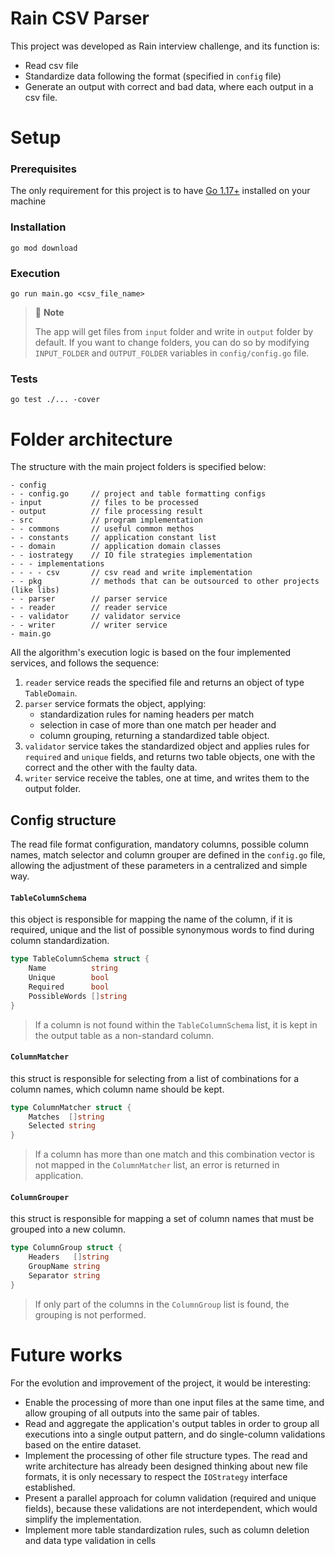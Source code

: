 # Rain CSV Parser

This project was developed as Rain interview challenge, and its function is:
 * Read csv file
 * Standardize data following the format (specified in `config` file)  
 * Generate an output with correct and bad data, where each output in a csv file.

# Setup

### Prerequisites

The only requirement for this project is to have [Go 1.17+](https://go.dev/dl/) installed on your machine

### Installation

```shell
go mod download
```

### Execution

```shell
go run main.go <csv_file_name>
```

> 🚩 **Note**
>
> The app will get files from `input` folder and write in `output` folder by default.
> If you want to change folders, you can do so by modifying `INPUT_FOLDER` and `OUTPUT_FOLDER` variables in `config/config.go` file.

### Tests
```shell
go test ./... -cover
```

# Folder architecture

The structure with the main project folders is specified below:
```
- config
- - config.go     // project and table formatting configs
- input           // files to be processed
- output          // file processing result
- src             // program implementation
- - commons       // useful common methos
- - constants     // application constant list
- - domain        // application domain classes
- - iostrategy    // IO file strategies implementation
- - - implementations
- - - - csv       // csv read and write implementation
- - pkg           // methods that can be outsourced to other projects (like libs) 
- - parser        // parser service
- - reader        // reader service
- - validator     // validator service
- - writer        // writer service
- main.go
```

All the algorithm's execution logic is based on the four implemented services, and follows the sequence:
1. `reader` service reads the specified file and returns an object of type `TableDomain`.
2. `parser` service formats the object, applying:
   * standardization rules for naming headers per match
   * selection in case of more than one match per header and
   * column grouping, returning a standardized table object.
3. `validator` service takes the standardized object and applies rules for `required` and `unique` fields, and returns two table objects, one with the correct and the other with the faulty data.
4. `writer` service receive the tables, one at time, and writes them to the output folder.

## Config structure

The read file format configuration, mandatory columns, possible column names, match selector and column grouper
are defined in the `config.go` file, allowing the adjustment of these parameters in a centralized and simple way.

#### `TableColumnSchema`

this object is responsible for mapping the name of the column, if it is required, unique and the list of possible synonymous words to find during column standardization.

```go
type TableColumnSchema struct {
    Name          string
    Unique        bool
    Required      bool
    PossibleWords []string
}
```
> If a column is not found within the `TableColumnSchema` list, it is kept in the output table as a non-standard column.

#### `ColumnMatcher`

this struct is responsible for selecting from a list of combinations for a column names, which column name should be kept.

```go
type ColumnMatcher struct {
    Matches  []string
    Selected string
}
```
> If a column has more than one match and this combination vector is not mapped in the `ColumnMatcher` list, an error is returned in application.

#### `ColumnGrouper`

this struct is responsible for mapping a set of column names that must be grouped into a new column.

```go
type ColumnGroup struct {
    Headers   []string
    GroupName string
    Separator string
}
```
> If only part of the columns in the `ColumnGroup` list is found, the grouping is not performed.

# Future works

For the evolution and improvement of the project, it would be interesting:

* Enable the processing of more than one input files at the same time, and allow grouping of all outputs into the same pair of tables.
* Read and aggregate the application's output tables in order to group all executions into a single output pattern, and do single-column validations based on the entire dataset.
* Implement the processing of other file structure types. The read and write architecture has already been designed thinking about new file formats, 
it is only necessary to respect the `IOStrategy` interface established.
* Present a parallel approach for column validation (required and unique fields), because these validations are not interdependent, 
which would simplify the implementation.
* Implement more table standardization rules, such as column deletion and data type validation in cells